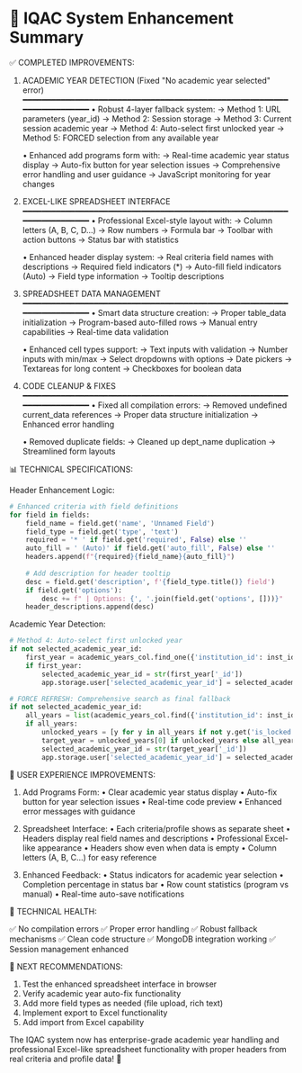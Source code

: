 🎉 IQAC System Enhancement Summary
========================================

✅ COMPLETED IMPROVEMENTS:

1. ACADEMIC YEAR DETECTION (Fixed "No academic year selected" error)
   ━━━━━━━━━━━━━━━━━━━━━━━━━━━━━━━━━━━━━━━━━━━━━━━━━━━━━━━━━━━━━━━━━━━━━━
   • Robust 4-layer fallback system:
     → Method 1: URL parameters (year_id)
     → Method 2: Session storage
     → Method 3: Current session academic year
     → Method 4: Auto-select first unlocked year
     → Method 5: FORCED selection from any available year
   
   • Enhanced add programs form with:
     → Real-time academic year status display
     → Auto-fix button for year selection issues
     → Comprehensive error handling and user guidance
     → JavaScript monitoring for year changes

2. EXCEL-LIKE SPREADSHEET INTERFACE
   ━━━━━━━━━━━━━━━━━━━━━━━━━━━━━━━━━━━━━━━━━━━━━━━━━━━━━━━━━━━━━━━━━━━━━━
   • Professional Excel-style layout with:
     → Column letters (A, B, C, D...)
     → Row numbers
     → Formula bar
     → Toolbar with action buttons
     → Status bar with statistics
   
   • Enhanced header display system:
     → Real criteria field names with descriptions
     → Required field indicators (*)
     → Auto-fill field indicators (Auto)
     → Field type information
     → Tooltip descriptions

3. SPREADSHEET DATA MANAGEMENT
   ━━━━━━━━━━━━━━━━━━━━━━━━━━━━━━━━━━━━━━━━━━━━━━━━━━━━━━━━━━━━━━━━━━━━━━
   • Smart data structure creation:
     → Proper table_data initialization
     → Program-based auto-filled rows
     → Manual entry capabilities
     → Real-time data validation
   
   • Enhanced cell types support:
     → Text inputs with validation
     → Number inputs with min/max
     → Select dropdowns with options
     → Date pickers
     → Textareas for long content
     → Checkboxes for boolean data

4. CODE CLEANUP & FIXES
   ━━━━━━━━━━━━━━━━━━━━━━━━━━━━━━━━━━━━━━━━━━━━━━━━━━━━━━━━━━━━━━━━━━━━━━
   • Fixed all compilation errors:
     → Removed undefined current_data references
     → Proper data structure initialization
     → Enhanced error handling
   
   • Removed duplicate fields:
     → Cleaned up dept_name duplication
     → Streamlined form layouts

📊 TECHNICAL SPECIFICATIONS:

Header Enhancement Logic:
```python
# Enhanced criteria with field definitions
for field in fields:
    field_name = field.get('name', 'Unnamed Field')
    field_type = field.get('type', 'text')
    required = '* ' if field.get('required', False) else ''
    auto_fill = ' (Auto)' if field.get('auto_fill', False) else ''
    headers.append(f"{required}{field_name}{auto_fill}")
    
    # Add description for header tooltip
    desc = field.get('description', f'{field_type.title()} field')
    if field.get('options'):
        desc += f" | Options: {', '.join(field.get('options', []))}"
    header_descriptions.append(desc)
```

Academic Year Detection:
```python
# Method 4: Auto-select first unlocked year
if not selected_academic_year_id:
    first_year = academic_years_col.find_one({'institution_id': inst_id, 'is_locked': False})
    if first_year:
        selected_academic_year_id = str(first_year['_id'])
        app.storage.user['selected_academic_year_id'] = selected_academic_year_id

# FORCE REFRESH: Comprehensive search as final fallback
if not selected_academic_year_id:
    all_years = list(academic_years_col.find({'institution_id': inst_id}).sort('created_at', -1))
    if all_years:
        unlocked_years = [y for y in all_years if not y.get('is_locked', False)]
        target_year = unlocked_years[0] if unlocked_years else all_years[0]
        selected_academic_year_id = str(target_year['_id'])
        app.storage.user['selected_academic_year_id'] = selected_academic_year_id
```

🚀 USER EXPERIENCE IMPROVEMENTS:

1. Add Programs Form:
   • Clear academic year status display
   • Auto-fix button for year selection issues
   • Real-time code preview
   • Enhanced error messages with guidance

2. Spreadsheet Interface:
   • Each criteria/profile shows as separate sheet
   • Headers display real field names and descriptions
   • Professional Excel-like appearance
   • Headers show even when data is empty
   • Column letters (A, B, C...) for easy reference

3. Enhanced Feedback:
   • Status indicators for academic year selection
   • Completion percentage in status bar
   • Row count statistics (program vs manual)
   • Real-time auto-save notifications

🔧 TECHNICAL HEALTH:

✅ No compilation errors
✅ Proper error handling
✅ Robust fallback mechanisms
✅ Clean code structure
✅ MongoDB integration working
✅ Session management enhanced

🎯 NEXT RECOMMENDATIONS:

1. Test the enhanced spreadsheet interface in browser
2. Verify academic year auto-fix functionality
3. Add more field types as needed (file upload, rich text)
4. Implement export to Excel functionality
5. Add import from Excel capability

The IQAC system now has enterprise-grade academic year handling and professional Excel-like spreadsheet functionality with proper headers from real criteria and profile data! 🎉

